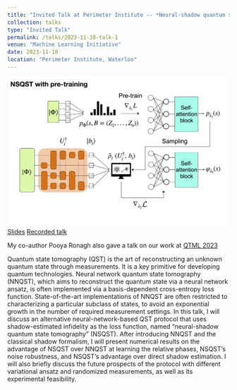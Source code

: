 ```yaml
---
title: "Invited Talk at Perimeter Institute -- *Neural-shadow quantum state tomography*"
collection: talks
type: "Invited Talk"
permalink: /talks/2023-11-10-talk-1
venue: "Machine Learning Initiative"
date: 2023-11-10
location: "Perimeter Institute, Waterloo"
---
```

![NSQST_talk_pic](/images/NSQST_talk.png)
[Slides](http://victor11235.github.io/files/PI_talk_short.pdf)
[Recorded talk](https://pirsa.org/23110056) 

My co-author Pooya Ronagh also gave a talk on our work at [QTML 2023](https://indico.cern.ch/event/1288979/contributions/5641708/)

Quantum state tomography (QST) is the art of reconstructing an unknown quantum state through measurements. It is a key primitive for developing quantum technologies. Neural network quantum state tomography (NNQST), which aims to reconstruct the quantum state via a neural network ansatz, is often implemented via a basis-dependent cross-entropy loss function. State-of-the-art implementations of NNQST are often restricted to characterizing a particular subclass of states, to avoid an exponential growth in the number of required measurement settings. In this talk, I will discuss an alternative neural-network-based QST protocol that uses shadow-estimated infidelity as the loss function, named “neural-shadow quantum state tomography” (NSQST). After introducing NNQST and the classical shadow formalism, I will present numerical results on the advantage of NSQST over NNQST at learning the relative phases, NSQST’s noise robustness, and NSQST’s advantage over direct shadow estimation. I will also briefly discuss the future prospects of the protocol with different variational ansatz and randomized measurements, as well as its experimental feasibility.
